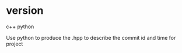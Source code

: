 # version

c++ python

Use python to produce the .hpp to describe the commit id and time for project